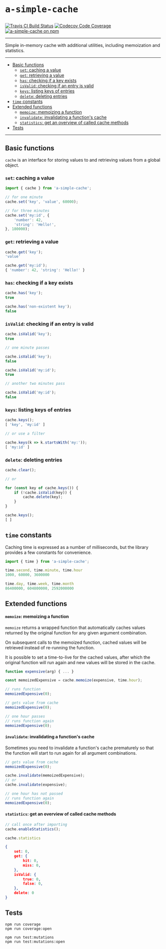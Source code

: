 <h1><pre>a-simple-cache</pre></h1>


[![Travis CI Build Status](https://travis-ci.com/karniol/a-simple-cache.svg?branch=master)](https://travis-ci.com/karniol/a-simple-cache) [![Codecov Code Coverage](https://codecov.io/gh/karniol/a-simple-cache/branch/master/graph/badge.svg)](https://codecov.io/gh/karniol/a-simple-cache) [![a-simple-cache on npm](https://img.shields.io/npm/v/a-simple-cache.svg)](https://npmjs.com/package/a-simple-cache)

<hr>

Simple in-memory cache with additional utilities, including memoization and statistics.

<hr>

- [Basic functions](#basic-functions)
  - [`set`: caching a value](#set-caching-a-value)
  - [`get`: retrieving a value](#get-retrieving-a-value)
  - [`has`: checking if a key exists](#has-checking-if-a-key-exists)
  - [`isValid`: checking if an entry is valid](#isvalid-checking-if-an-entry-is-valid)
  - [`keys`: listing keys of entries](#keys-listing-keys-of-entries)
  - [`delete`: deleting entries](#delete-deleting-entries)
- [`time` constants](#time-constants)
- [Extended functions](#extended-functions)
    - [`memoize`: memoizing a function](#memoize-memoizing-a-function)
    - [`invalidate`: invalidating a function's cache](#invalidate-invalidating-a-functions-cache)
    - [`statistics`: get an overview of called cache methods](#statistics-get-an-overview-of-called-cache-methods)
- [Tests](#tests)

<hr>

## Basic functions

`cache` is an interface for storing values to and retrieving values from a global object.

### `set`: caching a value

```ts
import { cache } from 'a-simple-cache';
```
```ts
// for one minute
cache.set('key', 'value', 60000);

// for three minutes
cache.set('my:id', { 
    'number': 42,
    'string': 'Hello!',
}, 180000);
```

### `get`: retrieving a value

```ts
cache.get('key');
'value'

cache.get('my:id');
{ 'number': 42, 'string': 'Hello!' }
```

### `has`: checking if a key exists

```ts
cache.has('key');
true

cache.has('non-existent key');
false
```

### `isValid`: checking if an entry is valid

```ts
cache.isValid('key');
true

// one minute passes

cache.isValid('key');
false

cache.isValid('my:id');
true

// another two minutes pass

cache.isValid('my:id');
false
```

### `keys`: listing keys of entries

```ts
cache.keys();
[ 'key', 'my:id' ]

// or use a filter

cache.keys(k => k.startsWith('my:'));
[ 'my:id' ]
```

### `delete`: deleting entries

```ts
cache.clear();

// or 

for (const key of cache.keys()) {
    if (!cache.isValid(key)) {
        cache.delete(key);
    }
}

cache.keys();
[ ]
```

## `time` constants

Caching time is expressed as a number of milliseconds, but the library provides a few constants for convenience.

```ts
import { time } from 'a-simple-cache';
```
```ts
time.second, time.minute, time.hour
1000, 60000, 3600000

time.day, time.week, time.month
86400000, 604800000, 2592000000
```

## Extended functions

#### `memoize`: memoizing a function

`memoize` returns a wrapped function that automatically caches values returned by the original function for any given argument combination.

On subsequent calls to the memoized function, cached values will be retrieved instead of re-running the function.

It is possible to set a time-to-live for the cached values, after which the original function will run again and new values will be stored in the cache.

```ts
function expensive(arg) { ... }

const memoizedExpensive = cache.memoize(expensive, time.hour);
```
```ts
// runs function
memoizedExpensive(0);

// gets value from cache
memoizedExpensive(0);

// one hour passes
// runs function again
memoizedExpensive(0); 
```

#### `invalidate`: invalidating a function's cache

Sometimes you need to invalidate a function's cache prematurely so that the function will start to run again for all argument combinations.

```ts
// gets value from cache
memoizedExpensive(0);

cache.invalidate(memoizedExpensive);
// or 
cache.invalidate(expensive);

// one hour has not passed
// runs function again
memoizedExpensive(0);
```

#### `statistics`: get an overview of called cache methods

```ts
// call once after importing
cache.enableStatistics();

cache.statistics
```
```json
{
    set: 0,
    get: {
        hit: 0,
        miss: 0,
    },
    isValid: {
        true: 0,
        false: 0,
    },
    delete: 0
}
```

## Tests

```
npm run coverage
npm run coverage:open
```

```
npm run test:mutations
npm run test:mutations:open
```
